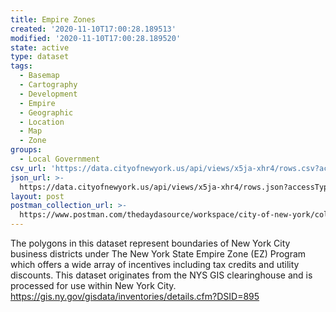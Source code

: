 ```yaml
---
title: Empire Zones
created: '2020-11-10T17:00:28.189513'
modified: '2020-11-10T17:00:28.189520'
state: active
type: dataset
tags:
  - Basemap
  - Cartography
  - Development
  - Empire
  - Geographic
  - Location
  - Map
  - Zone
groups:
  - Local Government
csv_url: 'https://data.cityofnewyork.us/api/views/x5ja-xhr4/rows.csv?accessType=DOWNLOAD'
json_url: >-
  https://data.cityofnewyork.us/api/views/x5ja-xhr4/rows.json?accessType=DOWNLOAD
layout: post
postman_collection_url: >-
  https://www.postman.com/thedaydasource/workspace/city-of-new-york/collection/15909983-81d4d5f2-785a-481a-9f2e-04880e2a5563
---
```

The polygons in this dataset represent boundaries of New York City business districts under
The New York State Empire Zone (EZ) Program which offers a wide array of incentives
including tax credits and utility discounts.
This dataset originates from the NYS GIS clearinghouse and is processed for use within New
York City.
https://gis.ny.gov/gisdata/inventories/details.cfm?DSID=895
